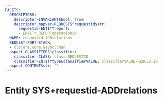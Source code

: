```yaml
---
FACETS:
  DESCRIPTORS:
    descriptor-INVARIANT$bool: true
    descriptor_mapvec-REQUESTS^requestid$str:
      requestid-ENTITYreport:
      - ENTITY_REPORToperationid
  NAME: requestid-ADDrelations
  REQUEST-PORT-STACK:
  - clojure.core.async.chan
  aspect-CLASSIFIERS^classifier:
    classifier-CLASS: class-REQUESTID
    classifier-ENTITYtype&classifierVALUE: classifierVALUE-REQUESTID
  aspect-CONTENT$str: ''
---
```

# Entity SYS+requestid-ADDrelations

